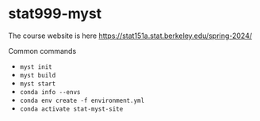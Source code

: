 # stat999-myst

 
The course website is here https://stat151a.stat.berkeley.edu/spring-2024/



Common commands
- `myst init`
- `myst build`
- `myst start`
- `conda info --envs`
- `conda env create -f environment.yml`
- `conda activate stat-myst-site`




